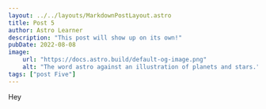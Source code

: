 ```yaml
---
layout: ../../layouts/MarkdownPostLayout.astro
title: Post 5
author: Astro Learner
description: "This post will show up on its own!"
pubDate: 2022-08-08
image:
    url: "https://docs.astro.build/default-og-image.png"
    alt: "The word astro against an illustration of planets and stars."
tags: ["post Five"]
---
```


Hey